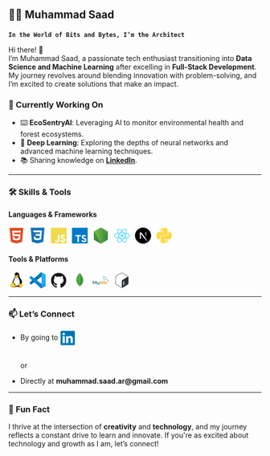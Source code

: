 ## 👨‍💻 Muhammad Saad  
**`In the World of Bits and Bytes, I’m the Architect`**  

Hi there! 👋  
I’m Muhammad Saad, a passionate tech enthusiast transitioning into **Data Science and Machine Learning** after excelling in **Full-Stack Development**. My journey revolves around blending innovation with problem-solving, and I’m excited to create solutions that make an impact.

### 🔭 Currently Working On  
<ul>
  <li> ⌨️ <strong>EcoSentryAI</strong>: Leveraging AI to monitor environmental health and forest ecosystems.</li>
  <li> 📖 <strong>Deep Learning</strong>: Exploring the depths of neural networks and advanced machine learning techniques.</li>
  <li> 📚 Sharing knowledge on <strong><a href="https://www.linkedin.com/in/muhammad-saad-ar/">LinkedIn</a></strong>.</li>
</ul>

---

### 🛠️ Skills & Tools  

#### Languages & Frameworks  
<img align="left" alt="HTML" width="32px" style="padding-right:10px;" src="https://github.com/devicons/devicon/blob/v2.15.1/icons/html5/html5-plain.svg" />
<img align="left" alt="CSS" width="32px" style="padding-right:10px;" src="https://github.com/devicons/devicon/blob/v2.15.1/icons/css3/css3-plain.svg" />
<img align="left" alt="JavaScript" width="32px" style="padding-right:10px;" src="https://github.com/devicons/devicon/blob/v2.15.1/icons/javascript/javascript-plain.svg" />
<img align="left" alt="TypeScript" width="32px" style="padding-right:10px;" src="https://github.com/devicons/devicon/blob/v2.15.1/icons/typescript/typescript-plain.svg" />
<img align="left" alt="NodeJS" width="32px" style="padding-right:10px;" src="https://github.com/devicons/devicon/blob/v2.15.1/icons/nodejs/nodejs-original.svg" />
<img align="left" alt="React" width="32px" style="padding-right:10px;" src="https://github.com/devicons/devicon/blob/v2.15.1/icons/react/react-original.svg" />
<img align="left" alt="NextJs" width="32px" style="padding-right:10px;" src="https://github.com/devicons/devicon/blob/v2.15.1/icons/nextjs/nextjs-original.svg" />
<img align="left" alt="Python" width="32px" style="padding-right:10px;" src="https://github.com/devicons/devicon/blob/v2.15.1/icons/python/python-plain.svg" />
<br/>
<br/>

#### Tools & Platforms  
<img align="left" alt="Linux" width="32px" style="padding-right:10px;" src="https://github.com/devicons/devicon/blob/v2.15.1/icons/linux/linux-original.svg" />
<img align="left" alt="VS Code" width="32px" style="padding-right:10px;" src="https://github.com/devicons/devicon/blob/v2.15.1/icons/vscode/vscode-original.svg" />
<img align="left" alt="GitHub" width="32px" style="padding-right:10px;" src="https://github.com/devicons/devicon/blob/v2.15.1/icons/github/github-original.svg" />
<img align="left" alt="MongoDB" width="32px" style="padding-right:10px;" src="https://github.com/devicons/devicon/blob/v2.15.1/icons/mongodb/mongodb-original.svg" />
<img align="left" alt="MySQL" width="32px" style="padding-right:10px;" src="https://github.com/devicons/devicon/blob/v2.15.1/icons/mysql/mysql-original-wordmark.svg" />
<img align="left" alt="Bash" width="32px" style="padding-right:10px;" src="https://github.com/devicons/devicon/blob/v2.15.1/icons/bash/bash-original.svg" />
<br/>
<br/>

---

### 📫 Let’s Connect  
<ul>
  <li> By going to  
    <a href="https://www.linkedin.com/in/muhammad-saad-ar/" target="blank"><img align="center" src="https://github.com/devicons/devicon/blob/v2.15.1/icons/linkedin/linkedin-original.svg" alt="LinkedIn" height="30" width="30" /></a>
  </li>
  <br/>
  <p>or</p>
  <li>
    Directly at <strong>muhammad.saad.ar@gmail.com</strong>
  </li>
</ul>

---

### 🚀 Fun Fact  
I thrive at the intersection of **creativity** and **technology**, and my journey reflects a constant drive to learn and innovate. If you're as excited about technology and growth as I am, let’s connect!

